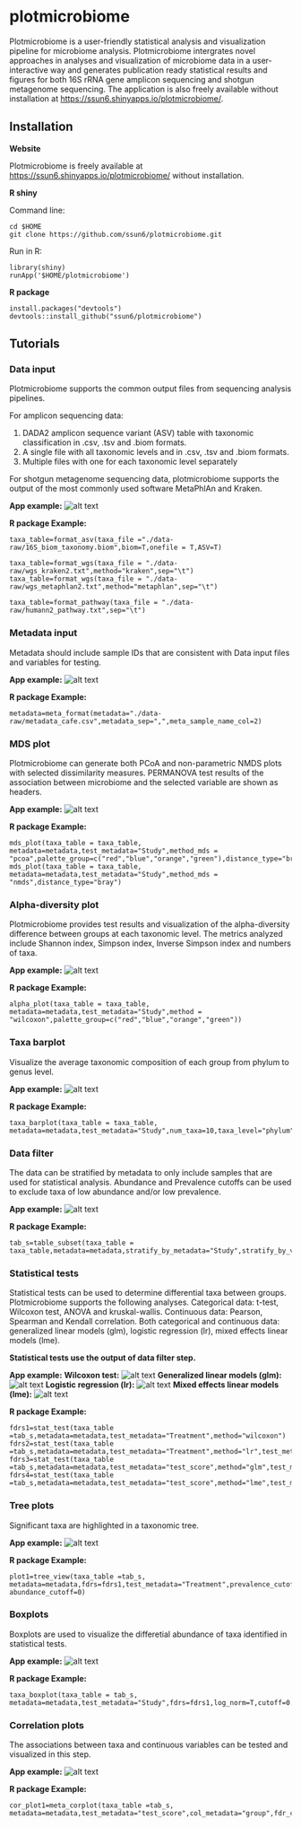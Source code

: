 # plotmicrobiome
Plotmicrobiome is a user-friendly statistical analysis and visualization pipeline for microbiome analysis. Plotmicrobiome intergrates novel approaches in analyses and visualization of microbiome data in a user-interactive way and generates publication ready statistical results and figures for both 16S rRNA gene amplicon sequencing and shotgun metagenome sequencing. The application is also freely available without installation at https://ssun6.shinyapps.io/plotmicrobiome/. 

## Installation

**Website**

Plotmicrobiome is freely available at https://ssun6.shinyapps.io/plotmicrobiome/ without installation. 

**R shiny**

Command line:
```
cd $HOME
git clone https://github.com/ssun6/plotmicrobiome.git
```

Run in R:
```
library(shiny)
runApp('$HOME/plotmicrobiome')
```

**R package**

```
install.packages("devtools")
devtools::install_github("ssun6/plotmicrobiome")
```

## Tutorials
### Data input
Plotmicrobiome supports the common output files from sequencing analysis pipelines.

For amplicon sequencing data:
1. DADA2 amplicon sequence variant (ASV) table with taxonomic classification in .csv, .tsv and .biom formats.
2. A single file with all taxonomic levels and in .csv, .tsv and .biom formats.
3. Multiple files with one for each taxonomic level separately

For shotgun metagenome sequencing data, plotmicrobiome supports the output of the most commonly used
software MetaPhlAn and Kraken. 

**App example:**
![alt text](https://github.com/ssun6/plotmicrobiome/blob/main/pics/1.data.png)

**R package Example:**
```
taxa_table=format_asv(taxa_file ="./data-raw/16S_biom_taxonomy.biom",biom=T,onefile = T,ASV=T)
```

```
taxa_table=format_wgs(taxa_file = "./data-raw/wgs_kraken2.txt",method="kraken",sep="\t")
taxa_table=format_wgs(taxa_file = "./data-raw/wgs_metaphlan2.txt",method="metaphlan",sep="\t")
```
```
taxa_table=format_pathway(taxa_file = "./data-raw/humann2_pathway.txt",sep="\t")
```

### Metadata input
Metadata should include sample IDs that are consistent with Data input files and variables for testing.

**App example:**
![alt text](https://github.com/ssun6/plotmicrobiome/blob/main/pics/2.meta.png)

**R package Example:**
```
metadata=meta_format(metadata="./data-raw/metadata_cafe.csv",metadata_sep=",",meta_sample_name_col=2)
```


### MDS plot
Plotmicrobiome can generate both PCoA and non-parametric NMDS plots with selected dissimilarity measures.
PERMANOVA test results of the association between microbiome and the selected variable are shown as headers. 

**App example:**
![alt text](https://github.com/ssun6/plotmicrobiome/blob/main/pics/3.mds.png)

**R package Example:**
```
mds_plot(taxa_table = taxa_table, metadata=metadata,test_metadata="Study",method_mds = "pcoa",palette_group=c("red","blue","orange","green"),distance_type="bray")
mds_plot(taxa_table = taxa_table, metadata=metadata,test_metadata="Study",method_mds = "nmds",distance_type="bray")

```

### Alpha-diversity plot
Plotmicrobiome provides test results and visualization of the alpha-diversity difference between groups at each taxonomic level.
The metrics analyzed include Shannon index, Simpson index, Inverse Simpson index and numbers of taxa. 

**App example:**
![alt text](https://github.com/ssun6/plotmicrobiome/blob/main/pics/4.alpha.png)

**R package Example:**
```
alpha_plot(taxa_table = taxa_table, metadata=metadata,test_metadata="Study",method = "wilcoxon",palette_group=c("red","blue","orange","green"))
```

### Taxa barplot
Visualize the average taxonomic composition of each group from phylum to genus level.

**App example:**
![alt text](https://github.com/ssun6/plotmicrobiome/blob/main/pics/5.barplot.png)

**R package Example:**
```
taxa_barplot(taxa_table = taxa_table, metadata=metadata,test_metadata="Study",num_taxa=10,taxa_level="phylum",xlab_direction=1,legend_size=1)
```


### Data filter
The data can be stratified by metadata to only include samples that are used for statistical analysis. 
Abundance and Prevalence cutoffs can be used to exclude taxa of low abundance and/or low prevalence.

**App example:**
![alt text](https://github.com/ssun6/plotmicrobiome/blob/main/pics/6.datafilter.png)

**R package Example:**
```
tab_s=table_subset(taxa_table = taxa_table,metadata=metadata,stratify_by_metadata="Study",stratify_by_value="Sugar")
```


### Statistical tests
Statistical tests can be used to determine differential taxa between groups. 
Plotmicrobiome supports the following analyses.
Categorical data: t-test, Wilcoxon test, ANOVA and kruskal-wallis.
Continuous data: Pearson, Spearman and Kendall correlation.
Both categorical and continuous data: generalized linear models (glm), logistic regression (lr), mixed effects linear models (lme).

**Statistical tests use the output of data filter step.**

**App example:**
**Wilcoxon test:**
![alt text](https://github.com/ssun6/plotmicrobiome/blob/main/pics/7.wilcoxon.png)
**Generalized linear models (glm):**
![alt text](https://github.com/ssun6/plotmicrobiome/blob/main/pics/7.glm.png)
**Logistic regression (lr):**
![alt text](https://github.com/ssun6/plotmicrobiome/blob/main/pics/7.lr.png)
**Mixed effects linear models (lme):**
![alt text](https://github.com/ssun6/plotmicrobiome/blob/main/pics/7.lme.png)

**R package Example:**
```
fdrs1=stat_test(taxa_table =tab_s,metadata=metadata,test_metadata="Treatment",method="wilcoxon")
fdrs2=stat_test(taxa_table =tab_s,metadata=metadata,test_metadata="Treatment",method="lr",test_metadata_continuous=F,glm_anova=F,outcome_meta=T)
fdrs3=stat_test(taxa_table =tab_s,metadata=metadata,test_metadata="test_score",method="glm",test_metadata_continuous=T,glm_anova=F,outcome_meta=F,model_glm="factor(Treatment)")
fdrs4=stat_test(taxa_table =tab_s,metadata=metadata,test_metadata="test_score",method="lme",test_metadata_continuous=F,glm_anova=F,model_glm="factor(Treatment)",random_effect_var="RatID")
```

### Tree plots
Significant taxa are highlighted in a taxonomic tree.

**App example:**
![alt text](https://github.com/ssun6/plotmicrobiome/blob/main/pics/8.tree.png)

**R package Example:**
```
plot1=tree_view(taxa_table =tab_s, metadata=metadata,fdrs=fdrs1,test_metadata="Treatment",prevalence_cutoff=0.1, abundance_cutoff=0)
```


### Boxplots
Boxplots are used to visualize the differetial abundance of taxa identified in statistical tests.

**App example:**
![alt text](https://github.com/ssun6/plotmicrobiome/blob/main/pics/9.boxplot.png)

**R package Example:**
```
taxa_boxplot(taxa_table = tab_s, metadata=metadata,test_metadata="Study",fdrs=fdrs1,log_norm=T,cutoff=0.1,palette_group=c("red","blue","orange","green"))
```


### Correlation plots
The associations between taxa and continuous variables can be tested and visualized in this step.

**App example:**
![alt text](https://github.com/ssun6/plotmicrobiome/blob/main/pics/10.correlation_plot.png)


**R package Example:**
```
cor_plot1=meta_corplot(taxa_table =tab_s, metadata=metadata,test_metadata="test_score",col_metadata="group",fdr_cutoff=0.1)
```
